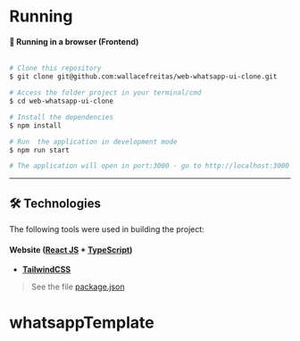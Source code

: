 

Running
=================

#### 🧭 Running in a browser (Frontend)

```bash

# Clone this repository
$ git clone git@github.com:wallacefreitas/web-whatsapp-ui-clone.git

# Access the folder project in your terminal/cmd
$ cd web-whatsapp-ui-clone

# Install the dependencies
$ npm install

# Run  the application in development mode
$ npm run start

# The application will open in port:3000 - go to http://localhost:3000

```
---

## 🛠 Technologies

The following tools were used in building the project:

#### **Website**  ([React JS](https://reactjs.org/)  +  [TypeScript](https://www.typescriptlang.org/))

-   **[TailwindCSS](https://tailwindcss.com/docs/guides/create-react-app)**

> See the file  [package.json](package.json)

# whatsappTemplate

